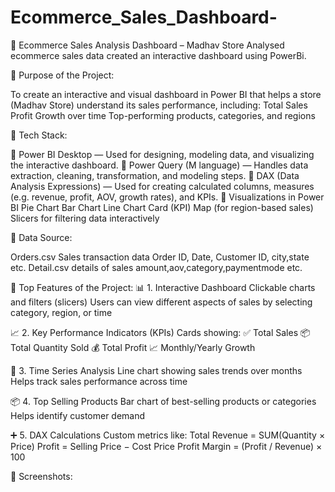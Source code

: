 # Ecommerce_Sales_Dashboard-
🧩 Ecommerce Sales Analysis Dashboard – Madhav Store
Analysed ecommerce sales data created an interactive dashboard using PowerBi.

🧩 Purpose of the Project:

To create an interactive and visual dashboard in Power BI that helps a store (Madhav Store) understand its sales performance, including:
Total Sales
Profit
Growth over time
Top-performing products, categories, and regions

🧩 Tech Stack:

🔷 Power BI Desktop — Used for designing, modeling data, and visualizing the interactive dashboard.
🔶 Power Query (M language) — Handles data extraction, cleaning, transformation, and modeling steps.
🔷 DAX (Data Analysis Expressions) — Used for creating calculated columns, measures (e.g. revenue, profit, AOV, growth rates), and KPIs.
🔷 Visualizations in Power BI
Pie Chart
Bar Chart
Line Chart
Card (KPI)
Map (for region-based sales)
Slicers for filtering data interactively

🧩 Data Source:

Orders.csv	Sales transaction data	Order ID, Date, Customer ID, city,state etc.
Detail.csv  details of sales   amount,aov,category,paymentmode etc.

🧩 Top Features of the Project:
📊 1. Interactive Dashboard
Clickable charts and filters (slicers)
Users can view different aspects of sales by selecting category, region, or time

📈 2. Key Performance Indicators (KPIs)
Cards showing:
✅ Total Sales
📦 Total Quantity Sold
💰 Total Profit
📈 Monthly/Yearly Growth

📆 3. Time Series Analysis
Line chart showing sales trends over months
Helps track sales performance across time

📦 4. Top Selling Products
Bar chart of best-selling products or categories
Helps identify customer demand

➕ 5. DAX Calculations
Custom metrics like:
Total Revenue = SUM(Quantity × Price)
Profit = Selling Price − Cost Price
Profit Margin = (Profit / Revenue) × 100

🧩 Screenshots:

